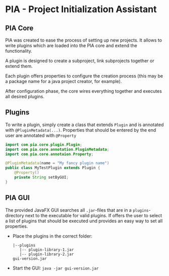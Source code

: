# PIA - Project Initialization Assistant

## PIA Core
PIA was created to ease the process of setting up new projects. It allows to write plugins which are loaded into the PIA core and extend the functionality.

A plugin is designed to create a subproject, link subprojects together or extend them.

Each plugin offers properties to configure the creation process (this may be a package name for a java project creator, for example).

After configuration phase, the core wires everything together and executes all desired plugins.

## Plugins
To write a plugin, simply create a class that extends `Plugin` and is annotated with `@PluginMetadata(...)`.
Properties that should be entered by the end user are annotated with `@Property`

```java
import com.pia.core.plugin.Plugin;
import com.pia.core.annotation.PluginMetadata;
import com.pia.core.annotaion.Property;

@PluginMetadata(name = "My fancy plugin name")
public class MyTestPlugin extends Plugin {
    @Property()
    private String setByGUI;
}
```

## PIA GUI
The provided JavaFX GUI searches all `.jar`-files that are in a `plugins`-directory next to the executable for valid plugins.
If offers the user to select a list of plugins that should be executed und provides an easy way to set all properties.

- Place the plugins in the correct folder:
    ```
    |--plugins
       |-- plugin-library-1.jar
       |-- plugin-library-2.jar
    gui-version.jar
    ```
- Start the GUI: `java -jar gui-version.jar`